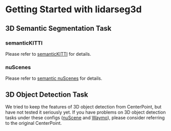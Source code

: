 # Getting Started with lidarseg3d

## 3D Semantic Segmentation Task

### semanticKITTI
Please refer to [semanticKITTI](semanticKITTI.md) for details.

### nuScenes
Please refer to [semantic nuScenes](semanticNusc.md) for details.


## 3D Object Detection Task
We tried to keep the features of 3D object detection from CenterPoint, but have not tested it seriously yet. If you have problems on 3D object detection tasks under these configs ([nuScene](configs/nusc) and [Waymo](configs/waymo)), please consider referring to the original CenterPoint.


